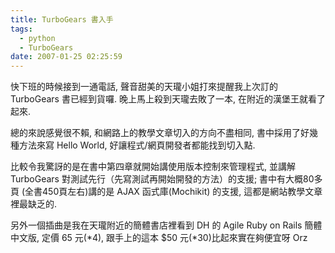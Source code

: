 ```yaml
---
title: TurboGears 書入手
tags:
  - python
  - TurboGears
date: 2007-01-25 02:25:59
---
```


快下班的時候接到一通電話, 聲音甜美的天瓏小姐打來提醒我上次訂的 TurboGears 書已經到貨囉.
晚上馬上殺到天瓏去敗了一本, 在附近的漢堡王就看了起來.

總的來說感覺很不賴, 和網路上的教學文章切入的方向不盡相同, 書中採用了好幾種方法來寫 Hello World, 好讓程式/網頁開發者都能找到切入點. 

比較令我驚訝的是在書中第四章就開始講使用版本控制來管理程式, 並講解 TurboGears 對測試先行（先寫測試再開始開發的方法）的支援;  書中有大概80多頁 (全書450頁左右)講的是 AJAX 函式庫(Mochikit) 的支援, 這都是網站教學文章裡最缺乏的.

另外一個插曲是我在天瓏附近的簡體書店裡看到 DH 的 Agile Ruby on Rails 簡體中文版, 定價 65 元(*4), 跟手上的這本 $50 元(*30)比起來實在夠便宜呀 Orz
